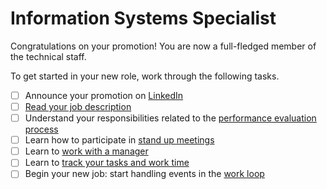 # Information Systems Specialist

Congratulations on your promotion! You are now a full-fledged member of the technical staff.

To get started in your new role, work through the following tasks.

- [ ] Announce your promotion on [LinkedIn](https://linkedin.com/)
- [ ] [Read your job description](https://github.com/dewv/procedures/blob/master/personnel/jobDescriptionSpecialist.md)
- [ ] Understand your responsibilities related to the [performance evaluation process](https://github.com/dewv/procedures/blob/master/personnel/performanceEvaluationProcess.md)
- [ ] Learn how to participate in [stand up meetings](https://github.com/dewv/procedures/blob/master/standUpMeetings.md)
- [ ] Learn to [work with a manager](./workingWithAManager.md)
- [ ] Learn to [track your tasks and work time](./trackingYourTasksAndWorkTime.md)
- [ ] Begin your new job: start handling events in the [work loop](./workLoop.md)
